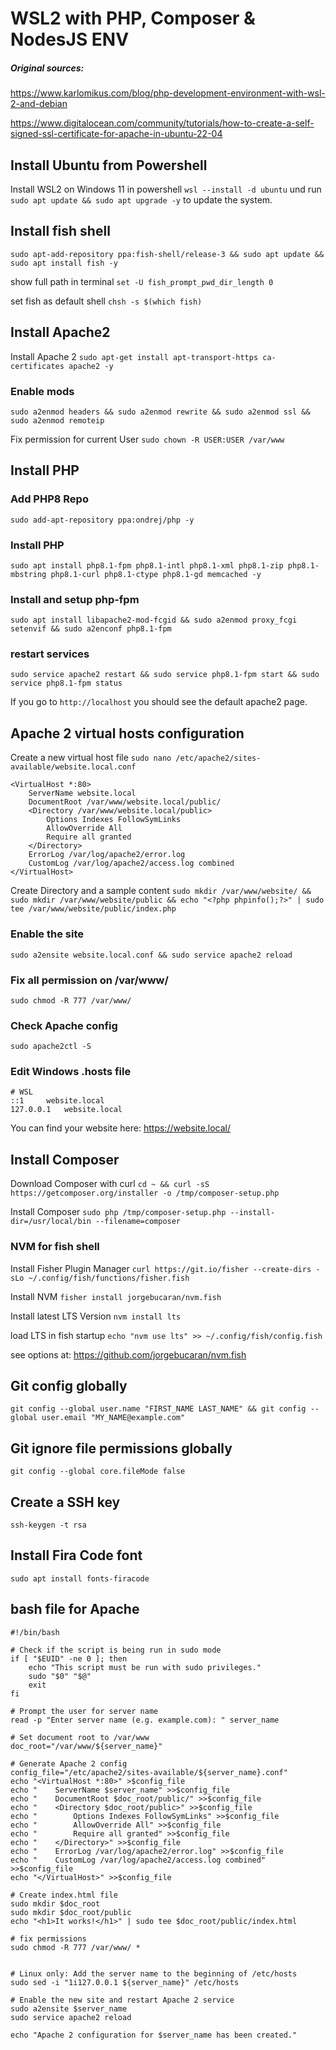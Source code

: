 # WSL2 with PHP, Composer & NodesJS ENV

##### Original sources:

https://www.karlomikus.com/blog/php-development-environment-with-wsl-2-and-debian

https://www.digitalocean.com/community/tutorials/how-to-create-a-self-signed-ssl-certificate-for-apache-in-ubuntu-22-04

## Install Ubuntu from Powershell

Install WSL2 on Windows 11 in powershell `wsl --install -d ubuntu` und run `sudo apt update && sudo apt upgrade -y` to update the system.

## Install fish shell

`sudo apt-add-repository ppa:fish-shell/release-3 && sudo apt update && sudo apt install fish -y`

show full path in terminal `set -U fish_prompt_pwd_dir_length 0`

set fish as default shell `chsh -s $(which fish)`

## Install Apache2

Install Apache 2 `sudo apt-get install apt-transport-https ca-certificates apache2 -y`

### Enable mods

`sudo a2enmod headers && sudo a2enmod rewrite && sudo a2enmod ssl && sudo a2enmod remoteip`

Fix permission for current User
`sudo chown -R USER:USER /var/www`

## Install PHP

### Add PHP8 Repo

`sudo add-apt-repository ppa:ondrej/php -y`

### Install PHP

`sudo apt install php8.1-fpm php8.1-intl php8.1-xml php8.1-zip php8.1-mbstring php8.1-curl php8.1-ctype php8.1-gd memcached -y`

### Install and setup php-fpm

`sudo apt install libapache2-mod-fcgid && sudo a2enmod proxy_fcgi setenvif && sudo a2enconf php8.1-fpm`

### restart services

`sudo service apache2 restart && sudo service php8.1-fpm start && sudo service php8.1-fpm status`

If you go to `http://localhost` you should see the default apache2 page.

## Apache 2 virtual hosts configuration

Create a new virtual host file `sudo nano /etc/apache2/sites-available/website.local.conf`

    <VirtualHost *:80>
        ServerName website.local
        DocumentRoot /var/www/website.local/public/
        <Directory /var/www/website.local/public>
            Options Indexes FollowSymLinks
            AllowOverride All
            Require all granted
        </Directory>
        ErrorLog /var/log/apache2/error.log
        CustomLog /var/log/apache2/access.log combined
    </VirtualHost>

Create Directory and a sample content `sudo mkdir /var/www/website/ && sudo mkdir /var/www/website/public && echo "<?php phpinfo();?>" | sudo tee /var/www/website/public/index.php`

### Enable the site

`sudo a2ensite website.local.conf && sudo service apache2 reload`

### Fix all permission on /var/www/

`sudo chmod -R 777 /var/www/`

### Check Apache config

`sudo apache2ctl -S`

### Edit Windows .hosts file

    # WSL
    ::1	    website.local
    127.0.0.1   website.local

You can find your website here: https://website.local/

## Install Composer

Download Composer with curl
`cd ~ && curl -sS https://getcomposer.org/installer -o /tmp/composer-setup.php`

Install Composer
`sudo php /tmp/composer-setup.php --install-dir=/usr/local/bin --filename=composer`

### NVM for fish shell

Install Fisher Plugin Manager
`curl https://git.io/fisher --create-dirs -sLo ~/.config/fish/functions/fisher.fish`

Install NVM
`fisher install jorgebucaran/nvm.fish`

Install latest LTS Version
`nvm install lts`

load LTS in fish startup `echo "nvm use lts" >> ~/.config/fish/config.fish`

see options at: https://github.com/jorgebucaran/nvm.fish

## Git config globally

`git config --global user.name "FIRST_NAME LAST_NAME" && git config --global user.email "MY_NAME@example.com"`

## Git ignore file permissions globally
`git config --global core.fileMode false`

## Create a SSH key

`ssh-keygen -t rsa`

## Install Fira Code font

`sudo apt install fonts-firacode`

## bash file for Apache

    #!/bin/bash

    # Check if the script is being run in sudo mode
    if [ "$EUID" -ne 0 ]; then
        echo "This script must be run with sudo privileges."
        sudo "$0" "$@"
        exit
    fi

    # Prompt the user for server name
    read -p "Enter server name (e.g. example.com): " server_name

    # Set document root to /var/www
    doc_root="/var/www/${server_name}"

    # Generate Apache 2 config
    config_file="/etc/apache2/sites-available/${server_name}.conf"
    echo "<VirtualHost *:80>" >$config_file
    echo "    ServerName $server_name" >>$config_file
    echo "    DocumentRoot $doc_root/public/" >>$config_file
    echo "    <Directory $doc_root/public>" >>$config_file
    echo "        Options Indexes FollowSymLinks" >>$config_file
    echo "        AllowOverride All" >>$config_file
    echo "        Require all granted" >>$config_file
    echo "    </Directory>" >>$config_file
    echo "    ErrorLog /var/log/apache2/error.log" >>$config_file
    echo "    CustomLog /var/log/apache2/access.log combined" >>$config_file
    echo "</VirtualHost>" >>$config_file

    # Create index.html file
    sudo mkdir $doc_root
    sudo mkdir $doc_root/public
    echo "<h1>It works!</h1>" | sudo tee $doc_root/public/index.html
    
    # fix permissions
    sudo chmod -R 777 /var/www/ *

    
    # Linux only: Add the server name to the beginning of /etc/hosts
    sudo sed -i "1i127.0.0.1 ${server_name}" /etc/hosts

    # Enable the new site and restart Apache 2 service
    sudo a2ensite $server_name
    sudo service apache2 reload

    echo "Apache 2 configuration for $server_name has been created."
